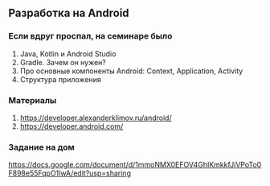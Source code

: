 ## Разработка на Android

### Если вдруг проспал, на семинаре было
1. Java, Kotlin и Android Studio 
2. Gradle. Зачем он нужен?
3. Про основные компоненты Android: Context, Application, Activity
4. Структура приложения

### Материалы
1. https://developer.alexanderklimov.ru/android/
2. https://developer.android.com/

### Задание на дом
https://docs.google.com/document/d/1mmoNMX0EFOV4GhIKmkkfJiVPoTo0F898e55FqpO1lwA/edit?usp=sharing
